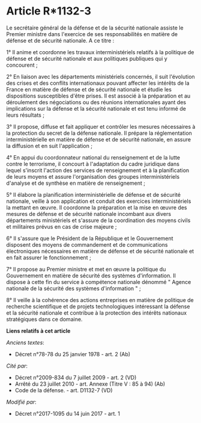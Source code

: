 # Article R*1132-3

Le secrétaire général de la défense et de la sécurité nationale assiste le Premier ministre dans l'exercice de ses
responsabilités en matière de défense et de sécurité nationale. A ce titre :

1° Il anime et coordonne les travaux interministériels relatifs à la politique de défense et de sécurité nationale et aux
politiques publiques qui y concourent ;

2° En liaison avec les départements ministériels concernés, il suit l'évolution des crises et des conflits internationaux
pouvant affecter les intérêts de la France en matière de défense et de sécurité nationale et étudie les dispositions
susceptibles d'être prises. Il est associé à la préparation et au déroulement des négociations ou des réunions
internationales ayant des implications sur la défense et la sécurité nationale et est tenu informé de leurs résultats ;

3° Il propose, diffuse et fait appliquer et contrôler les mesures nécessaires à la protection du secret de la défense
nationale. Il prépare la réglementation interministérielle en matière de défense et de sécurité nationale, en assure la
diffusion et en suit l'application ;

4° En appui du coordonnateur national du renseignement et de la lutte contre le terrorisme, il concourt à l'adaptation du
cadre juridique dans lequel s'inscrit l'action des services de renseignement et à la planification de leurs moyens et assure
l'organisation des groupes interministériels d'analyse et de synthèse en matière de renseignement ;

5° Il élabore la planification interministérielle de défense et de sécurité nationale, veille à son application et conduit
des exercices interministériels la mettant en œuvre. Il coordonne la préparation et la mise en œuvre des mesures de défense
et de sécurité nationale incombant aux divers départements ministériels et s'assure de la coordination des moyens civils et
militaires prévus en cas de crise majeure ;

6° Il s'assure que le Président de la République et le Gouvernement disposent des moyens de commandement et de communications
électroniques nécessaires en matière de défense et de sécurité nationale et en fait assurer le fonctionnement ;

7° Il propose au Premier ministre et met en œuvre la politique du Gouvernement en matière de sécurité des systèmes
d'information. Il dispose à cette fin du service à compétence nationale dénommé " Agence nationale de la sécurité des
systèmes d'information " ;

8° Il veille à la cohérence des actions entreprises en matière de politique de recherche scientifique et de projets
technologiques intéressant la défense et la sécurité nationale et contribue à la protection des intérêts nationaux
stratégiques dans ce domaine.

**Liens relatifs à cet article**

_Anciens textes_:

  - Décret n°78-78 du 25 janvier 1978 - art. 2 (Ab)

_Cité par_:

  - Décret n°2009-834 du 7 juillet 2009 - art. 2 (VD)
  - Arrêté du 23 juillet 2010 - art. Annexe (Titre V : 85 à 94) (Ab)
  - Code de la défense. - art. D1132-7 (VD)

_Modifié par_:

  - Décret n°2017-1095 du 14 juin 2017 - art. 1
